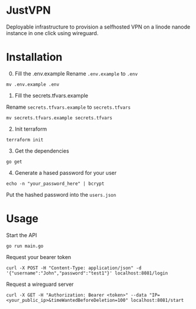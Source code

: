 # JustVPN

Deployable infrastructure to provision a selfhosted VPN on a linode nanode instance in one click using wireguard.

# Installation

0) Fill the .env.example
Rename `.env.example` to `.env`
```
mv .env.example .env 
```

1) Fill the secrets.tfvars.example

Rename `secrets.tfvars.example` to `secrets.tfvars`
```
mv secrets.tfvars.example secrets.tfvars
```

2) Init terraform

```
terraform init
```

3) Get the dependencies
```
go get
```

4) Generate a hased password for your user
```
echo -n "your_password_here" | bcrypt
```

Put the hashed password into the `users.json`

# Usage

Start the API
```
go run main.go
```

Request your bearer token
```
curl -X POST -H "Content-Type: application/json" -d '{"username":"John","password":"test1"}' localhost:8081/login
```

Request a wireguard server
```
curl -X GET -H "Authorization: Bearer <token>" --data "IP=<your_public_ip>&timeWantedBeforeDeletion=100" localhost:8081/start
```


